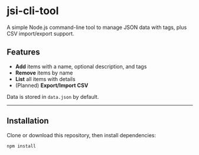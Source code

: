# jsi-cli-tool

A simple Node.js command-line tool to manage JSON data with tags, plus CSV import/export support.

## Features
- **Add** items with a name, optional description, and tags
- **Remove** items by name
- **List** all items with details
- (Planned) **Export/Import CSV**

Data is stored in `data.json` by default.

---

## Installation

Clone or download this repository, then install dependencies:

```bash
npm install
